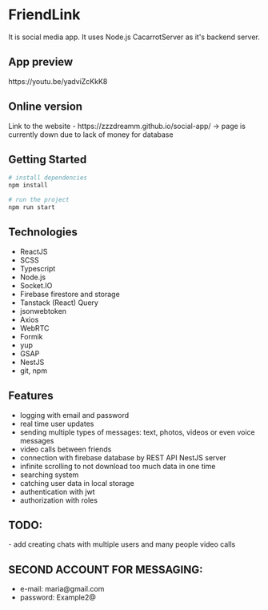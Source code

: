 <h1>FriendLink</h1>
It is social media app. It uses Node.js CacarrotServer as it's backend server.

<h2>App preview</h2>
https://youtu.be/yadviZcKkK8

<h2>Online version</h2>
Link to the website - https://zzzdreamm.github.io/social-app/    -> page is currently down due to lack of money for database

<h2>Getting Started</h2>

```bash
# install dependencies
npm install

# run the project
npm run start
```

<h2>Technologies</h2>
<ul>
<li>ReactJS</li>
<li>SCSS</li>
<li>Typescript</li>
<li>Node.js</li>
<li>Socket.IO</li>
<li>Firebase firestore and storage</li>
    <li>Tanstack (React) Query</li>
<li>jsonwebtoken</li>
<li>Axios</li>
<li>WebRTC</li>
  <li>Formik</li>
  <li>yup</li>
  <li>GSAP</li>
<li>NestJS</li>
    <li>git, npm</li>
</ul>

<h2>Features</h2>

<ul>
  <li>logging with email and password</li>
  <li>real time user updates</li>
  <li>sending multiple types of messages: text, photos, videos or even voice messages</li>
  <li>video calls between friends</li>
  <li>connection with firebase database by REST API NestJS server</li>
  <li>infinite scrolling to not download too much data in one time</li>
  <li>searching system</li>
  <li>catching user data in local storage</li>
    <li>authentication with jwt</li>
    <li>authorization with roles</li>
</ul>

<h2>TODO:</h2>
- add creating chats with multiple users and many people video calls

<h2>SECOND ACCOUNT FOR MESSAGING:</h2>
<ul>
 <li>e-mail: maria@gmail.com</li>
<li>password: Example2@</li>
</ul>


